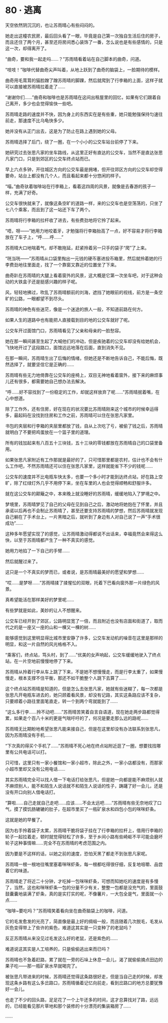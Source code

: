 # 80 · 逃离

天空依然阴沉沉的，也让苏雨晴心有些闷闷的。

她走出这幢农民房，最后回头看了一眼，毕竟是自己第一次独自生活后住的房子，而且还住了两个月，甚至还将房间悉心装饰了一番，怎么说也是有些感情的，只是这一次，却得离开了。

“曲奇，要和我一起走吗……？”苏雨晴看着站在自己脚本的曲奇，问道。

“吱吱！”咖啡代替曲奇尖声叫着，从地上跃到了曲奇的脑袋上，一脸期待的模样。

曲奇用毛茸茸的猫脸蹭了蹭苏雨晴的脚踝，然后就爬到了行李箱的上面，这样子就可以直接被苏雨晴拉着走了……

“谢谢你们……”曲奇和咖啡也是苏雨晴在这间出租屋里的回忆，如果有它们跟着自己离开，多少也会觉得愉快一些吧。

苏雨晴走路的速度并不快，因为身上的东西实在是有些重，她只能勉强保持匀速往前走，那速度不比乌龟快多少。

她并没有从正门出去，这是为了防止在路上遇到她的父母。

苏雨晴选择了后门，绕了一圈，在一个小小的公交车站台前停了下来。

她研究过去张思凡家的坐车路线，从这里正好有直达的公交车，当然不是直达张思凡家门口，只是到郊区的公交车终点站而已。

早上六点多钟，开往城区方向的公交车最是拥堵，但开往郊区方向的公交车却空得要命，站台上都没有几个人，而且看起来都十分悠闲的样子。

“喵。”曲奇驮着咖啡站在行李箱上，看着这四周的风景，就像是去春游的孩子一样，充满了好奇。

公交车很快就来了，就像这条空旷的道路一样，来的公交车也是空荡荡的，只坐了七八个乘客，而且到了这一站还下车了两个。

苏雨晴将行李箱的拉杆收了进去，有些费劲地将它拎了起来。

“唔，呀——”她用力地咬着牙，才勉强将行李箱抬高了一点，好不容易才将行李箱放在了车子上，“呼……呼……”

苏雨晴大口地喘着气，却不敢拖延，赶紧拎着另一只手的袋子“爬”了上来。

“咣当咣——”苏雨晴从口袋里掏出一元钱的硬币塞进投币箱里，然后就拎着她的行李费劲地往里面走，找了一个靠窗又靠近的位置坐了下来。

曲奇趴在苏雨晴的大腿上看着窗外的风景，这大概是它第一次坐车吧，对于这种会动的大铁盒子还是挺感兴趣的样子呢。

风，轻轻地拂过，吹乱了苏雨晴额前的刘海，遮挡了她眼前的视线，前方是一条空旷的公路，一眼都望不到尽头。

苏雨晴的神色有些迷茫，像是一个迷途的旅人一般，不知道前路在何方。

如果人生的道路中也有能把人直接载到目的地的公交车就好了呢。

公交车开过面馆门口，苏雨晴看见了父亲和母亲的一脸愁容。

她在那一瞬间甚至生起了大喊他们的冲动，但是疾驰着的公交车却没有给她机会，飞快地开过了这段路口，面馆远远地落在后面，直到消失不见。

在那一瞬间，苏雨晴生出了后悔的情绪，但她还是不断地告诉自己，不能后悔，既然选择了，就要坚信它是正确的……

苏雨晴有些无力地倚靠在公交车的座椅上，双目无神地看着窗外，接下来的麻烦事儿还有很多，都需要她自己想办法去解决。

“呼……好不容找到了一份稳定的工作，却就这样放弃了呢……”苏雨晴抿着嘴，在心中想道。

除了工作外，还有住房，好在现在的状况要比苏雨晴刚来这个城市的时候幸运得多，最起码在没找到住房和工作之前，苏雨晴可以住在张思凡家里。

书包的夹层和行李箱的夹层里都放了钱，自从上次吃了亏，被偷了钱之后，苏雨晴就明白了不要把鸡蛋放在一个篮子里的道理。

所有的钱加起来有八百五十三块钱，五十三块的零钱都放在苏雨晴自己的口袋里备用。

如果张思凡家附近有工作那就是最好的了，只可惜那里都是农村，估计也不会有什么工作吧，不然苏雨晴还可以住在张思凡家里，这样就能省下不少的钱呢……

公交车的速度并不比电瓶车快太多，也要一个多小时才能到达终点站，好在路上空旷，除了红绿灯外几乎不用停下来，坐在车里的人也会觉得顺畅和舒服许多。

就在这公交车的颠簸之中，本来晚上就没睡好的苏雨晴，缓缓地陷入了梦境之中。

梦境里，苏雨晴梦见了自己的父母在见到自己之后，激动地将她抱在了怀里，并且承诺以后再也不会制止苏雨晴了，甚至还要支持苏雨晴的梦想，然后苏雨晴就发现自己躺在了手术台上，一片黑暗之后，就听到了身边有人对自己说了一声“手术很成功”……

这种多年愿望实现了的感觉，让苏雨晴激动得都说不出话来，幸福竟然会来得这么快，以至于苏雨晴都产生了一种不真实的感觉。

她用力地掐了一下自己的手臂……

然后就醒过来了。

这只是一个不真实的梦而已，或者说，是苏雨晴最美好的愿望和梦想……

“哎……是梦呀……”苏雨晴揉了揉惺忪的双眼，托着下巴看向窗外那一片绿色的风景。

真希望能活在那样美好的梦里呢……

有些梦就是如此，美妙的让人不想醒来。

公交车已经开到了郊区，公路明显宽了一倍，而且附近也没有店面和街道了，取而代之的是一座又一座的山和一棵又一棵的树……

能够感觉到这里明显得比城市里安静了许多，公交车发动机的噪音在这里是那样的明显，和这一片自然的风光格格不入。

“乘客们，终点站，笃头村，到了……”优美的女声响起，公交车缓缓地驶入了终点站，在一片空地前慢慢地停了下来。

苏雨晴从拎着行李从车上跳了下来，不是她不想慢慢走，而是行李太重了，如果慢慢走，根本支撑不住平衡，那还不如干脆整个人跳下去算了……

这个终点站苏雨晴是知道的，但是怎么去张思凡家，她就有些迷糊了，每一次都是张思凡开电瓶车进去的，她只顾着看风景，却没有记路，其实这条路应该不复杂，只要顺着小路往里面笔直走，转一个到两个弯就能到了……

“这么多行李……拎不动吧……”苏雨晴苦笑着自言自语道，现在她走两步路都觉得累，如果走个百八十米的更是气喘吁吁的了，何况是要走那么远的路呢……

苏雨晴无比期盼地希望张思凡能来接自己，但是在这里却没有办法联系到张思凡，因为苏雨晴没有手机……

“下次真的得买个手机了……”苏雨晴不死心地在终点站附近逛了一圈，想要找找哪里有公共电话可以打。

只可惜，这里只有一家小餐馆和一家小超市，除此之外，一家小店都没有，而那家小超市里却又没有公用电话……

其实苏雨晴完全可以找人借一下电话打给张思凡，但是她一向都是能不麻烦别人就不麻烦别人，能不和陌生人说话就不和陌生人说话的性子，踌躇了好一会儿，还是没有开口向别人借电话打。

“算啦……自己走就自己走吧……应该……不会太远吧……”苏雨晴有些无奈地叹了口气，摸了摸饥肠辘辘的肚子，在超市里买了一瓶矿泉水和四包小包的咪咪虾条。

这就是她的早餐了。

因为右手拎着袋子太累，苏雨晴干脆将袋子挂在了行李箱的拉杆上，借用行李箱的轮子一起拉着走，顿时就觉得轻松了许多，至于乡间小路有些崎岖不平可能会磨坏轮子这种事情嘛……完全不在苏雨晴的考虑范围之内。

因为要是不这样的话，以她之前的速度，恐怕天黑了都走不到张思凡家呢。

苏雨晴一根一根地往嘴里塞着咪咪虾条，每一根都吃得很仔细，反复地咀嚼、品尝着它的味道。

苏雨晴走了将近二十分钟，才吃掉一包咪咪虾条，可想而知她吃的速度是有多慢了，当然，这也和咪咪虾条一包的分量不少有关，整整一包都是没充气的，里面鼓鼓囊囊地装满了虾条，真的是实打实的呢，不像薯片，一大包全是气，里面就一小点……

“咖啡~要吃吗？”苏雨晴笑着看向坐在曲奇脑袋上的咖啡，问道。

它的毛发愈发的光亮了，简直像是最上好的绸缎一般，而且随着几次脱毛，毛发从灰色变得带上了些许的紫色，难道这其实是一只变种了的老鼠吗？

反正苏雨晴从来没见过毛发这么好的老鼠，还是紫色的……

难道说这其实是人工培养的，只是偷偷逃出来而已吗？

苏雨晴也不急着赶路，累了就在一旁的石垛上休息一会儿，渴了就偷偷摘点田边的果子吃——那一瓶矿泉水早就喝完了。

被张思凡带进来的时候，苏雨晴还觉得这条路很好走，但是当自己走的时候，却发现这条乡路有这么多岔路口，苏雨晴循着记忆向前走，看到岔路口的地方总要犹豫好一会儿。

也走了不少的回头路，足足花了一个上午还多的时间，这才总算找对了路，远远的，已经能看见那片草地和那个装修的十分漂亮的集装箱房了……

……
